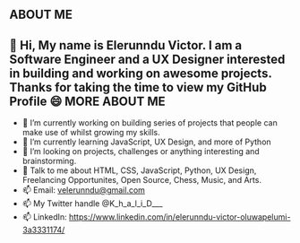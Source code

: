 ABOUT ME
-------------------------------------------------------------------------------------------------------------------------------------------------------------------------
👋 Hi, My name is Elerunndu Victor. I am a Software Engineer and a UX Designer interested in building and working on awesome projects.
Thanks for taking the time to view my GitHub Profile 😄
MORE ABOUT ME
-------------------------------------------------------------------------------------------------------------------------------------------------------------------------
- 👀 I’m currently working on building series of projects that people can make use of whilst growing my skills.
- 🌱 I’m currently learning JavaScript, UX Design, and more of Python
- 💞️ I’m looking on projects, challenges or anything interesting and brainstorming.
- 🌱 Talk to me about HTML, CSS, JavaScript, Python, UX Design, Freelancing Opportunites, Open Source, Chess,  Music, and Arts.
- 📫 Email: velerunndu@gmail.com
- 📫 My Twitter handle @K_h_a_l_i_D___
- 📫 LinkedIn: https://www.linkedin.com/in/elerunndu-victor-oluwapelumi-3a3331174/

<!---
Khalid2424/Khalid2424 is a ✨ special ✨ repository because its `README.md` (this file) appears on your GitHub profile.
You can click the Preview link to take a look at your changes.
--->
